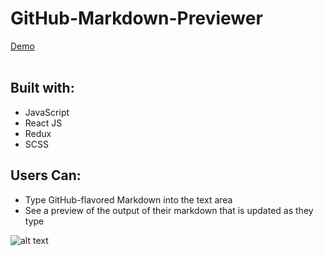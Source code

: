 <h1>GitHub-Markdown-Previewer</h1>
<a href="https://markdown-previewer-436ba.firebaseapp.com/">
  Demo
</a>
<br />
<br />

<h2>Built with:</h2>
<ul>
  <li>JavaScript</li>
  <li>React JS</li>
  <li>Redux</li>
  <li>SCSS</li>
</ul>

<h2>Users Can:</h2>
<ul>
  <li>Type GitHub-flavored Markdown into the text area</li>
  <li>See a preview of the output of their markdown that is updated as they type</li>
</ul>

![alt text](https://media.giphy.com/media/4RMayobRdJWzm/giphy.gif)
